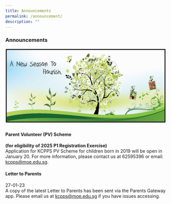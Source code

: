 ```yaml
---
title: Announcements
permalink: /announcement/
description: ""
---
```

### Announcements

![](/images/A%20new%20season%20to%20flourish%20banner.png)

#### Parent Volunteer (PV) Scheme
**(for eligibility of 2025 P1 Registration Exercise)**
<br>Application for KCPPS PV Scheme for children born in 2019 will be open in January 20. For more information, please contact us at 62595396 or email: kcpps@moe.edu.sg.

#### Letter to Parents		 
27-01-23<br>
A copy of the latest Letter to Parents has been sent via the Parents Gateway app. Please email us at [kcpps@moe.edu.sg](mailto:kcpps@moe.edu.sg) if you have issues accessing.  
